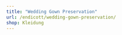 ```yaml
---
title: "Wedding Gown Preservation"
url: /endicott/wedding-gown-preservation/
shop: Kleidung
---
```

